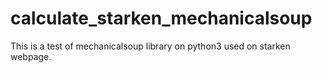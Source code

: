 # calculate_starken_mechanicalsoup
This is a test of mechanicalsoup library on python3 used on starken webpage.
